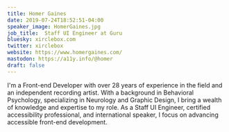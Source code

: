 ```yaml
---
title: Homer Gaines
date: 2019-07-24T18:52:51-04:00
speaker_image: HomerGaines.jpg
job_title:  Staff UI Engineer at Guru
bluesky: xirclebox.com
twitter: xirclebox
website: https://www.homergaines.com/
mastodon: https://a11y.info/@homer
draft: false
---
```


I'm a Front-end Developer with over 28 years of experience in the field and an independent recording artist. With a background in Behavioral Psychology, specializing in Neurology and Graphic Design, I bring a wealth of knowledge and expertise to my role. As a Staff UI Engineer, certified accessibility professional, and international speaker, I focus on advancing accessible front-end development.
